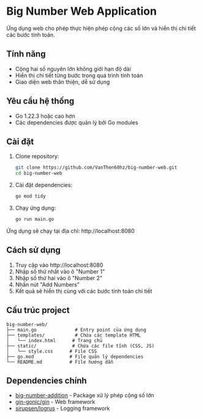 # Big Number Web Application

Ứng dụng web cho phép thực hiện phép cộng các số lớn và hiển thị chi tiết các bước tính toán.

## Tính năng

- Cộng hai số nguyên lớn không giới hạn độ dài
- Hiển thị chi tiết từng bước trong quá trình tính toán
- Giao diện web thân thiện, dễ sử dụng

## Yêu cầu hệ thống

- Go 1.22.3 hoặc cao hơn
- Các dependencies được quản lý bởi Go modules

## Cài đặt

1. Clone repository:

   ```bash
   git clone https://github.com/VanThen60hz/big-number-web.git
   cd big-number-web
   ```

2. Cài đặt dependencies:

   ```bash
   go mod tidy
   ```

3. Chạy ứng dụng:

   ```bash
   go run main.go
   ```

Ứng dụng sẽ chạy tại địa chỉ: http://localhost:8080

## Cách sử dụng

1. Truy cập vào http://localhost:8080
2. Nhập số thứ nhất vào ô "Number 1"
3. Nhập số thứ hai vào ô "Number 2"
4. Nhấn nút "Add Numbers"
5. Kết quả sẽ hiển thị cùng với các bước tính toán chi tiết

## Cấu trúc project

```
big-number-web/
├── main.go              # Entry point của ứng dụng
├── templates/           # Chứa các template HTML
│   └── index.html      # Trang chủ
├── static/             # Chứa các file tĩnh (CSS, JS)
│   └── style.css      # File CSS
├── go.mod             # File quản lý dependencies
└── README.md          # File hướng dẫn
```

## Dependencies chính

- [big-number-addition](https://github.com/VanThen60hz/big-number-addition) - Package xử lý phép cộng số lớn
- [gin-gonic/gin](https://github.com/gin-gonic/gin) - Web framework
- [sirupsen/logrus](https://github.com/sirupsen/logrus) - Logging framework
